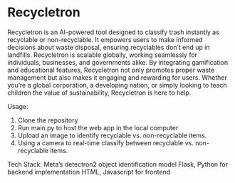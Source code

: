 # Recycletron
Recycletron is an AI-powered tool designed to classify trash instantly as recyclable or non-recyclable. It empowers users to make informed decisions about waste disposal, ensuring recyclables don’t end up in landfills. Recycletron is scalable globally, working seamlessly for individuals, businesses, and governments alike. By integrating gamification and educational features, Recycletron not only promotes proper waste management but also makes it engaging and rewarding for users. Whether you’re a global corporation, a developing nation, or simply looking to teach children the value of sustainability, Recycletron is here to help.

Usage: 
1. Clone the repository
2. Run main.py to host the web app in the local computer
3. Upload an image to identify recyclable vs. non-recyclable items.
4. Using a camera to real-time classify between recyclable vs. non-recyclable items.

Tech Stack:
Meta’s detectron2 object identification model
Flask, Python for backend implementation
HTML, Javascript for frontend